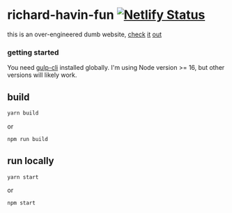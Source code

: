 # richard-havin-fun [![Netlify Status](https://api.netlify.com/api/v1/badges/53f2b099-3a1d-4368-9765-1b800023fa98/deploy-status)](https://app.netlify.com/sites/richard-havin-fun/deploys)
this is an over-engineered dumb website, [check](https://www.richard.pizza) [it](https://richard.rip) [out](https://richardjeffords.com)

### getting started
You need [gulp-cli](https://github.com/gulpjs/gulp-cli) installed globally. I'm using Node version >= 16, but other versions will likely work.

## build
```sh
yarn build
```
or
```sh
npm run build
```
## run locally
```sh
yarn start
```
or
```sh
npm start
```
